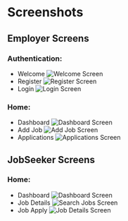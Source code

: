 # Screenshots

## Employer Screens

### Authentication:
- Welcome
  ![Welcome Screen](images/welcome.png)
- Register
  ![Register Screen](images/register.png)
- Login
  ![Login Screen](images/login.png)

### Home:
- Dashboard
  ![Dashboard Screen](images/img2.png)
- Add Job
  ![Add Job Screen](images/add_job.png)
- Applications
  ![Applications Screen](images/applications.png)

## JobSeeker Screens

### Home:
- Dashboard
  ![Dashboard Screen](images/homme.png)
- Job Details
  ![Search Jobs Screen](images/img_1.png)
- Job Apply
  ![Job Details Screen](images/img_2.png)
